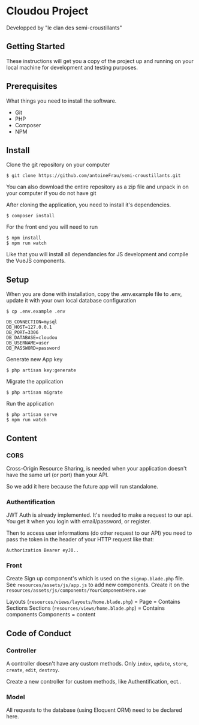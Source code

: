 # Cloudou Project
Developped by "le clan des semi-croustillants"

## Getting Started
These instructions will get you a copy of the project up and running on your local machine for development and testing purposes.

## Prerequisites
What things you need to install the software.

- Git
- PHP
- Composer
- NPM

## Install
Clone the git repository on your computer
```
$ git clone https://github.com/antoineFrau/semi-croustillants.git
```
You can also download the entire repository as a zip file and unpack in on your computer if you do not have git

After cloning the application, you need to install it's dependencies.
```
$ composer install
```

For the front end you will need to run 
```
$ npm install
$ npm run watch
```
Like that you will install all dependancies for JS development and compile the VueJS components.

## Setup
When you are done with installation, copy the .env.example file to .env, update it with your own local database configuration
```
$ cp .env.example .env
```
```
DB_CONNECTION=mysql
DB_HOST=127.0.0.1
DB_PORT=3306
DB_DATABASE=cloudou
DB_USERNAME=user
DB_PASSWORD=password
```

Generate new App key
```
$ php artisan key:generate
```

Migrate the application
```
$ php artisan migrate
``` 

Run the application
```
$ php artisan serve
$ npm run watch
```

## Content

### CORS

Cross-Origin Resource Sharing, is needed when your application doesn't have the same url (or port) than your API.

So we add it here because the future app will run standalone.

### Authentification 

JWT Auth is already implemented. It's needed to make a request to our api. You get it when you login with email/password, or register.

Then to access user informations (do other request to our API) you need to pass the token in the header of your HTTP request like that:
```
Authorization Bearer eyJ0..
```

### Front 
Create Sign up component's which is used on the `signup.blade.php` file. 
See `resources/assets/js/app.js` to add new components.
Create it on the `resources/assets/js/components/YourComponentHere.vue`

Layouts (`resources/views/layouts/home.blade.php`) = Page = Contains Sections
Sections (`resources/views/home.blade.php`) = Contains components
Components = content


## Code of Conduct

### Controller

A controller doesn't have any custom methods. Only `index`, `update`, `store`, `create`, `edit`, `destroy`.

Create a new controller for custom methods, like Authentification, ect..

### Model
All requests to the database (using Eloquent ORM) need to be declared here. 

